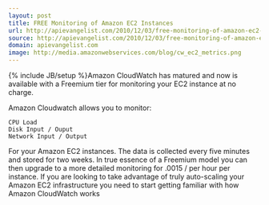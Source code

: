 ```yaml
---
layout: post
title: FREE Monitoring of Amazon EC2 Instances
url: http://apievangelist.com/2010/12/03/free-monitoring-of-amazon-ec2-instances/
source: http://apievangelist.com/2010/12/03/free-monitoring-of-amazon-ec2-instances/
domain: apievangelist.com
image: http://media.amazonwebservices.com/blog/cw_ec2_metrics.png
---
```

{% include JB/setup %}Amazon CloudWatch has matured and now is available with a Freemium tier for monitoring your EC2 instance at no charge.

Amazon Cloudwatch allows you to monitor:

	CPU Load
	Disk Input / Ouput
	Network Input / Output

For your Amazon EC2 instances. The data is collected every five minutes and stored for two weeks.
In true essence of a Freemium model you can then upgrade to a more detailed monitoring for .0015 / per hour per instance.
If you are looking to take advantage of truly auto-scaling your Amazon EC2 infrastructure you need to start getting familiar with how Amazon CloudWatch works